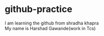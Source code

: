 # github-practice
I am learning the github from shradha khapra
<br>
My name is Harshad Gawande(work in Tcs)
